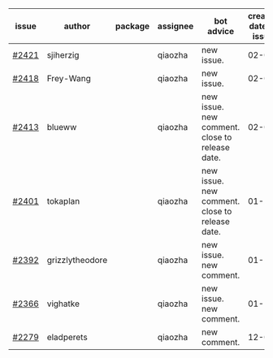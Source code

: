 | issue | author | package | assignee | bot advice | created date of issue | target release date | date from target |
| ------ | ------ | ------ | ------ | ------ | ------ | ------ | :-----: |
| [#2421](https://github.com/Azure/sdk-release-request/issues/2421) | sjiherzig |  | qiaozha | new issue. | 02-07 | 02-15 |  |
| [#2418](https://github.com/Azure/sdk-release-request/issues/2418) | Frey-Wang |  | qiaozha | new issue. | 02-07 | 02-14 |  |
| [#2413](https://github.com/Azure/sdk-release-request/issues/2413) | blueww |  | qiaozha | new issue. new comment. close to release date.  | 02-07 | 02-09 | 0 |
| [#2401](https://github.com/Azure/sdk-release-request/issues/2401) | tokaplan |  | qiaozha | new issue. new comment. close to release date.  | 01-21 | 02-07 | -1 |
| [#2392](https://github.com/Azure/sdk-release-request/issues/2392) | grizzlytheodore |  | qiaozha | new issue. new comment. | 01-19 | 01-28 |  |
| [#2366](https://github.com/Azure/sdk-release-request/issues/2366) | vighatke |  | qiaozha | new issue. new comment. | 01-10 | 01-24 |  |
| [#2279](https://github.com/Azure/sdk-release-request/issues/2279) | eladperets |  | qiaozha | new comment. | 12-04 | 12-08 |  |
